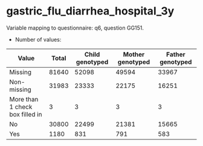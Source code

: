 # gastric_flu_diarrhea_hospital_3y
Variable mapping to questionnaire: q6, question GG151.
- Number of values:

| Value | Total | Child genotyped | Mother genotyped | Father genotyped |
| ----- | ----- | --------------- | ---------------- | ---------------- |
| Missing | 81640 | 52098 | 49594 | 33967 |
| Non-missing | 31983 | 23333 | 22175 | 16251 |
| More than 1 check box filled in | 3 | 3 | 3 |3 |
| No | 30800 | 22499 | 21381 |15665 |
| Yes | 1180 | 831 | 791 |583 |



